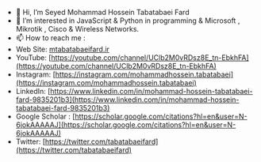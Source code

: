 - 👋 Hi, I’m Seyed Mohammad Hossein Tabatabaei Fard
- 👀 I’m interested in JavaScript & Python in programming & Microsoft , Mikrotik , Cisco & Wireless Networks.
- 📫 How to reach me :
- Web Site: [mtabatabaeifard.ir](https://mtabatabaeifard.ir)
- YouTube: [https://youtube.com/channel/UClb2M0vRDsz8E_tn-EbkhFA](https://youtube.com/channel/UClb2M0vRDsz8E_tn-EbkhFA)
- Instagram: [https://instagram.com/mohammadhossein.tabatabaei](https://instagram.com/mohammadhossein.tabatabaei)
- LinkedIn: [https://www.linkedin.com/in/mohammad-hossein-tabatabaei-fard-9835201b3](https://www.linkedin.com/in/mohammad-hossein-tabatabaei-fard-9835201b3)
- Google Scholar : [https://scholar.google.com/citations?hl=en&user=N-6jokAAAAAJ](https://scholar.google.com/citations?hl=en&user=N-6jokAAAAAJ)
- Twitter: [https://twitter.com/tabatabaeifard](https://twitter.com/tabatabaeifard)

<!---
mtabatabaeifard/mtabatabaeifard is a ✨ special ✨ repository because its `README.md` (this file) appears on your GitHub profile.
You can click the Preview link to take a look at your changes.
--->
